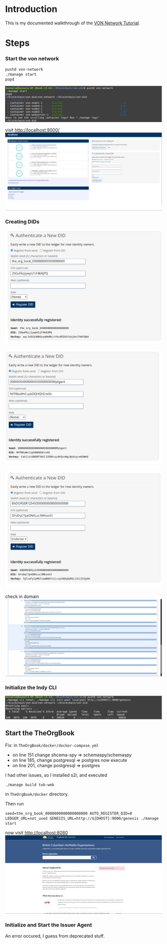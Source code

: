 # Introduction
This is my documented walkthrough of the [VON Network Tutorial](https://github.com/bcgov/von-network/blob/main/docs/Writing%20Transactions%20to%20a%20Ledger%20for%20an%20Un-privileged%20Author.md).

# Steps
### Start the von network
```
pushd von-network
./manage start
popd
```

![](images/screenshot_1.png)

visit [http://localhost:9000/](http://localhost:9000/)
<br>
![](images/screenshot_2.png)
<br>

### Creating DIDs

![](images/screenshot_3.png)
<br>
<br>
![](images/screenshot_4.png)
<br>
<br>
![](images/screenshot_5.png)
<br>

check in domain
<br>
![](images/screenshot_6.png)
<br>
### Initialize the Indy CLI
![](images/screenshot_7.png)
<br>
## Start the TheOrgBook
Fix: in `TheOrgBook/docker/docker-compose.yml`
- on line 151 change shcema-spy => schemaspy/schemaspy
- on line 185, change postgresql => postgres
now execute 
- on line 201, change postgresql => postgres

I had other issues, so I installed s2i, and executed 
```
./manage build tob-web
```
in `TheOrgBook/docker` directory.

Then run 
```pushd TheOrgBook/docker
seed=the_org_book_0000000000000000000 AUTO_REGISTER_DID=0 LEDGER_URL=not_used GENESIS_URL=http://${DHOST}:9000/genesis ./manage start

```
now visit [http://localhost:8080](http://localhost:8080/)
<br>
![](images/screenshot_8.png)
<br>
### Initialize and Start the Issuer Agent
An error occured, I guess from deprecated stuff.